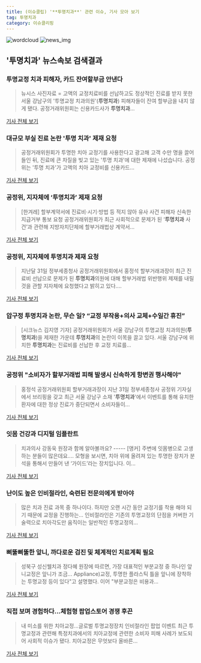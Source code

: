 ```yaml
---
title: (이슈클립) '**투명치과**' 관련 이슈, 기사 모아 보기
tag: 투명치과
category: 이슈클리핑
---
```

![wordcloud](https://s3.ap-northeast-2.amazonaws.com/lyrics101-wordcloud/2018-09-02-1535874108.png)
![news_img](https://user-images.githubusercontent.com/42597476/44507050-1206f400-a6e4-11e8-8d98-7ffbfebb353f.png)
## **'**투명치과**'** 뉴스속보 검색결과
### 투명교정 치과 피해자, 카드 잔여할부금 안낸다

>뉴시스 사진자료 = 고액의 교정치료비를 선납하고도 정상적인 진료를 받지 못한 서울 강남구의 '투명교정 치과의원'(**투명치과**) 피해자들이 잔여 할부금을 내지 않게 됐다. 공정거래위원회는 신용카드사가 **투명치과**...

<a href="http://www.newsis.com/view/?id=NISX20180831_0000405534&cID=10401&pID=10400" target="_blank">기사 전체 보기</a>

### 대규모 부실 진료 논란 '투명 치과' 제재 요청

>공정거래위원회가 투명한 치아 교정기를 사용한다고 광고해 고객 수만 명을 끌어들인 뒤, 진료에 큰 차질을 빚고 있는 '투명 치과'에 대한 제재에 나섰습니다. 공정위는 '투명 치과'가 고액의 치아 교정비를 신용카드...

<a href="http://www.ytn.co.kr/_ln/0102_201809021210137652" target="_blank">기사 전체 보기</a>

### 공정위, 지자체에 ‘**투명치과**’ 제재 요청

>[한겨레] 할부계약서에 진료비·시기·방법 등 적지 않아 유사 사건 피해자 신속한 지급거부 통보 요청 공정거래위원회가 최근 사회적으로 문제가 된 ‘**투명치과** 사건’과 관련해 지방자치단체에 할부거래법상 계약서...

<a href="http://www.hani.co.kr/arti/economy/economy_general/860256.html" target="_blank">기사 전체 보기</a>

### 공정위, 지자체에 **투명치과** 제재 요청

>지난달 31일 정부세종청사 공정거래위원회에서 홍정석 할부거래과장이 최근 진료비 선납으로 문제가 된 **투명치과**의원에 대해 할부거래법 위반행위 제재를 내릴 것을 관할 지자체에 요청했다고 밝히고 있다....

<a href="http://app.yonhapnews.co.kr/YNA/Basic/SNS/r.aspx?c=PYH20180831088900013&did=1196m" target="_blank">기사 전체 보기</a>

### 압구정 **투명치과** 논란, 무슨 일? “교정 부작용+의사 교체+수일간 휴진”

>[시크뉴스 김지영 기자] 공정거래위원회가 서울 강남구의 투명교정 치과의원(**투명치과**)을 제재한 가운데 **투명치과**의 논란이 이목을 끌고 있다. 서울 강남구에 위치한 **투명치과**는 진료비를 선납한 후 교정 치료를...

<a href="http://chicnews.mk.co.kr/article.php?aid=1535874079209590018" target="_blank">기사 전체 보기</a>

### 공정위 "소비자가 할부거래법 피해 발생시 신속하게 항변권 행사해야"

>홍정석 공정거래위원회 할부거래과장이 지난 31일 정부세종청사 공정위 기자실에서 브리핑을 갖고 최근 서울 강남구 소재 '**투명치과**'에서 이벤트를 통해 유치한 환자에 대한 정상 진료가 중단되면서 소비자들이...

<a href="http://news1.kr/photos/view/?3279505" target="_blank">기사 전체 보기</a>

### 잇몸 건강과 디지털 임플란트

>치과의사 강동욱 원장과 함께 알아볼까요? ----- [앵커] 주변에 잇몸병으로 고생하는 분들이 많은데요.... 모형을 보시면, 치아 위에 올려져 있는 투명한 장치가 분석을 통해서 만들어 낸 ‘가이드’라는 장치입니다. 이...

<a href="http://www.ytn.co.kr/_ln/0118_201809011900064458" target="_blank">기사 전체 보기</a>

### 난이도 높은 인비절라인, 숙련된 전문의에게 받아야

>많은 치과 진료 과목 중 하나이다. 하지만 오랜 시간 동안 교정기를 착용 해야 되기 때문에 교정을 진행하는... 인비절라인은 기존의 투명교정의 단점을 커버한 기술력으로 치아각도만 움직이는 일반적인 투명교정의...

<a href="http://news.kmib.co.kr/article/view.asp?arcid=0012647119&code=61171911&cp=nv" target="_blank">기사 전체 보기</a>

### 삐뚤삐뚤한 앞니, 까다로운 검진 및 체계적인 치료계획 필요

>성북구 성신웰치과 정다혜 원장에 따르면, 가장 대표적인 부분교정 중 하나인 앞니교정은 앞니가 조금... Appliance)교정, 투명한 플라스틱 틀을 앞니에 장착하는 투명교정 등이 있다"고 설명했다. 이어 "부분교정은 비용과...

<a href="http://www.stardailynews.co.kr/news/articleView.html?idxno=213895" target="_blank">기사 전체 보기</a>

### 직접 보며 경험하다…체험형 팝업스토어 경쟁 후끈

>내 미소를 위한 치아교정…글로벌 투명교정장치 인비절라인 팝업 이벤트 최근 투명교정과 관련해 특정치과에서의 치아교정에 관련한 소비자 피해 사례가 보도되어 사회적 이슈가 됐다. 치아교정은 무엇보다 올바른...

<a href="http://sports.hankooki.com/lpage/life/201808/sp20180831090008136810.htm" target="_blank">기사 전체 보기</a>


